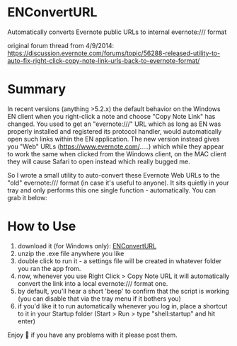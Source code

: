 # ENConvertURL
Automatically converts Evernote public URLs to internal evernote:/// format

original forum thread from 4/9/2014: https://discussion.evernote.com/forums/topic/56288-released-utility-to-auto-fix-right-click-copy-note-link-urls-back-to-evernote-format/

# Summary
In recent versions (anything >5.2.x) the default behavior on the Windows EN client when you right-click a note and choose "Copy Note Link" has changed. You used to get an "evernote:///" URL which as long as EN was properly installed and registered its protocol handler, would automatically open such links within the EN application. The new version instead gives you "Web" URLs (https://www.evernote.com/.....) which while they appear to work the same when clicked from the Windows client, on the MAC client they will cause Safari to open instead which really bugged me.

So I wrote a small utility to auto-convert these Evernote Web URLs to the "old" evernote:/// format (in case it's useful to anyone). It sits quietly in your tray and only performs this one single function - automatically. You can grab it below:

# How to Use
1. download it (for Windows only): [ENConvertURL](https://github.com/luckman212/ENConvertURL/blob/main/ENConvertURL.exe?raw=true)
2. unzip the .exe file anywhere you like
3. double click to run it - a settings file will be created in whatever folder you ran the app from.
4. now, whenever you use Right Click > Copy Note URL it will automatically convert the link into a local evernote:/// format one.
5. by default, you'll hear a short 'beep' to confirm that the script is working (you can disable that via the tray menu if it bothers you)
6. if you'd like it to run automatically whenever you log in, place a shortcut to it in your Startup folder (Start > Run > type "shell:startup" and hit enter)

Enjoy 🙂 if you have any problems with it please post them.
